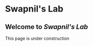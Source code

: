 # Swapnil's Lab
## Welcome to **_Swapnil's Lab_**









































































This page is under construction
